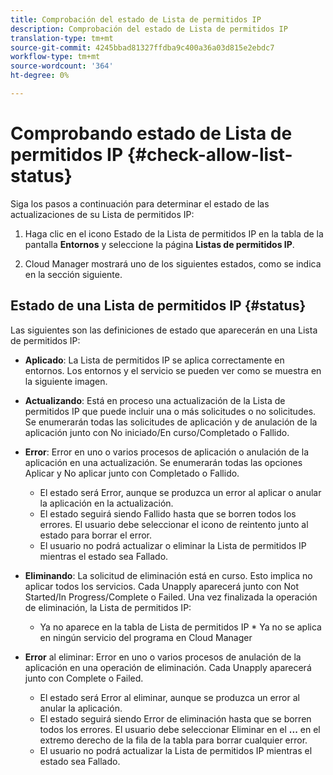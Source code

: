 ```yaml
---
title: Comprobación del estado de Lista de permitidos IP
description: Comprobación del estado de Lista de permitidos IP
translation-type: tm+mt
source-git-commit: 4245bbad81327ffdba9c400a36a03d815e2ebdc7
workflow-type: tm+mt
source-wordcount: '364'
ht-degree: 0%

---
```



# Comprobando estado de Lista de permitidos IP {#check-allow-list-status}

Siga los pasos a continuación para determinar el estado de las actualizaciones de su Lista de permitidos IP:

1. Haga clic en el icono Estado de la Lista de permitidos IP en la tabla de la pantalla **Entornos** y seleccione la página **Listas de permitidos IP**.

1. Cloud Manager mostrará uno de los siguientes estados, como se indica en la sección siguiente.

## Estado de una Lista de permitidos IP {#status}

Las siguientes son las definiciones de estado que aparecerán en una Lista de permitidos IP:

* **Aplicado**: La Lista de permitidos IP se aplica correctamente en entornos.  Los entornos y el servicio se pueden ver como se muestra en la siguiente imagen.

* **Actualizando**: Está en proceso una actualización de la Lista de permitidos IP que puede incluir una o más solicitudes o no solicitudes. Se enumerarán todas las solicitudes de aplicación y de anulación de la aplicación junto con No iniciado/En curso/Completado o Fallido.

* **Error**: Error en uno o varios procesos de aplicación o anulación de la aplicación en una actualización. Se enumerarán todas las opciones Aplicar y No aplicar junto con Completado o Fallido.
   * El estado será Error, aunque se produzca un error al aplicar o anular la aplicación en la actualización.
   * El estado seguirá siendo Fallido hasta que se borren todos los errores. El usuario debe seleccionar el icono de reintento junto al estado para borrar el error.
   * El usuario no podrá actualizar o eliminar la Lista de permitidos IP mientras el estado sea Fallado.

* **Eliminando**: La solicitud de eliminación está en curso. Esto implica no aplicar todos los servicios. Cada Unapply aparecerá junto con Not Started/In Progress/Complete o Failed.
Una vez finalizada la operación de eliminación, la Lista de permitidos IP:
   * Ya no aparece en la tabla de Lista de permitidos IP * Ya no se aplica en ningún servicio del programa en Cloud Manager

* **Error** al eliminar: Error en uno o varios procesos de anulación de la aplicación en una operación de eliminación. Cada Unapply aparecerá junto con Complete o Failed.

   * El estado será Error al eliminar, aunque se produzca un error al anular la aplicación.
   * El estado seguirá siendo Error de eliminación hasta que se borren todos los errores. El usuario debe seleccionar Eliminar en el **...** en el extremo derecho de la fila de la tabla para borrar cualquier error.
   * El usuario no podrá actualizar la Lista de permitidos IP mientras el estado sea Fallado.

